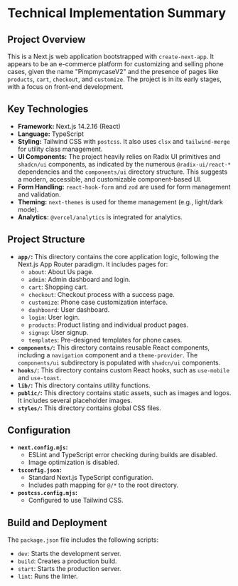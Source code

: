 # Technical Implementation Summary

## Project Overview

This is a Next.js web application bootstrapped with `create-next-app`. It appears to be an e-commerce platform for customizing and selling phone cases, given the name "PimpmycaseV2" and the presence of pages like `products`, `cart`, `checkout`, and `customize`. The project is in its early stages, with a focus on front-end development.

## Key Technologies

*   **Framework:** Next.js 14.2.16 (React)
*   **Language:** TypeScript
*   **Styling:** Tailwind CSS with `postcss`. It also uses `clsx` and `tailwind-merge` for utility class management.
*   **UI Components:** The project heavily relies on Radix UI primitives and `shadcn/ui` components, as indicated by the numerous `@radix-ui/react-*` dependencies and the `components/ui` directory structure. This suggests a modern, accessible, and customizable component-based UI.
*   **Form Handling:** `react-hook-form` and `zod` are used for form management and validation.
*   **Theming:** `next-themes` is used for theme management (e.g., light/dark mode).
*   **Analytics:** `@vercel/analytics` is integrated for analytics.

## Project Structure

*   **`app/`:** This directory contains the core application logic, following the Next.js App Router paradigm. It includes pages for:
    *   `about`: About Us page.
    *   `admin`: Admin dashboard and login.
    *   `cart`: Shopping cart.
    *   `checkout`: Checkout process with a success page.
    *   `customize`: Phone case customization interface.
    *   `dashboard`: User dashboard.
    *   `login`: User login.
    *   `products`: Product listing and individual product pages.
    *   `signup`: User signup.
    *   `templates`: Pre-designed templates for phone cases.
*   **`components/`:** This directory contains reusable React components, including a `navigation` component and a `theme-provider`. The `components/ui` subdirectory is populated with `shadcn/ui` components.
*   **`hooks/`:** This directory contains custom React hooks, such as `use-mobile` and `use-toast`.
*   **`lib/`:** This directory contains utility functions.
*   **`public/`:** This directory contains static assets, such as images and logos. It includes several placeholder images.
*   **`styles/`:** This directory contains global CSS files.

## Configuration

*   **`next.config.mjs`:**
    *   ESLint and TypeScript error checking during builds are disabled.
    *   Image optimization is disabled.
*   **`tsconfig.json`:**
    *   Standard Next.js TypeScript configuration.
    *   Includes path mapping for `@/*` to the root directory.
*   **`postcss.config.mjs`:**
    *   Configured to use Tailwind CSS.

## Build and Deployment

The `package.json` file includes the following scripts:

*   `dev`: Starts the development server.
*   `build`: Creates a production build.
*   `start`: Starts the production server.
*   `lint`: Runs the linter.
